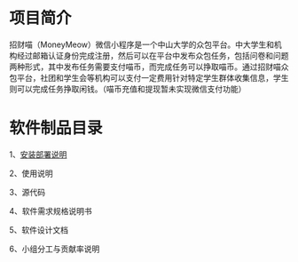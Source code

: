 # 项目简介

招财喵（MoneyMeow）微信小程序是一个中山大学的众包平台。中大学生和机构经过邮箱认证身份完成注册，然后可以在平台中发布众包任务，包括问卷和问题两种形式，其中发布任务需要支付喵币，而完成任务可以挣取喵币。通过招财喵众包平台，社团和学生会等机构可以支付一定费用针对特定学生群体收集信息，学生则可以完成任务挣取闲钱。（喵币充值和提现暂未实现微信支付功能）



# 软件制品目录

1、[安装部署说明](https://swsad.github.io/MoneyMeow_Final/1-安装部署说明)

2、使用说明

3、源代码

4、软件需求规格说明书

5、软件设计文档

6、小组分工与贡献率说明
